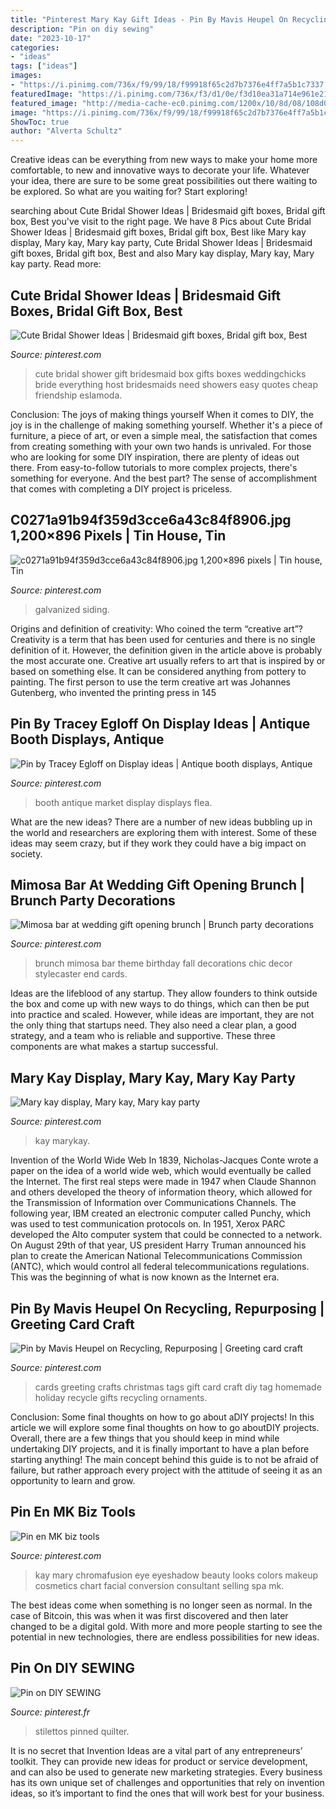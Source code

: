 ```yaml
---
title: "Pinterest Mary Kay Gift Ideas - Pin By Mavis Heupel On Recycling, Repurposing"
description: "Pin on diy sewing"
date: "2023-10-17"
categories:
- "ideas"
tags: ["ideas"]
images:
- "https://i.pinimg.com/736x/f9/99/18/f99918f65c2d7b7376e4ff7a5b1c7337.jpg"
featuredImage: "https://i.pinimg.com/736x/f3/d1/0e/f3d10ea31a714e961e21bee4fa2a92b8.jpg"
featured_image: "http://media-cache-ec0.pinimg.com/1200x/10/8d/08/108d08638c414173607b5068af248a95.jpg"
image: "https://i.pinimg.com/736x/f9/99/18/f99918f65c2d7b7376e4ff7a5b1c7337.jpg"
ShowToc: true
author: "Alverta Schultz"
---
```



Creative ideas can be everything from new ways to make your home more comfortable, to new and innovative ways to decorate your life. Whatever your idea, there are sure to be some great possibilities out there waiting to be explored. So what are you waiting for? Start exploring!

	

		
searching about Cute Bridal Shower Ideas | Bridesmaid gift boxes, Bridal gift box, Best you've visit to the right page. We have 8 Pics about Cute Bridal Shower Ideas | Bridesmaid gift boxes, Bridal gift box, Best like Mary kay display, Mary kay, Mary kay party, Cute Bridal Shower Ideas | Bridesmaid gift boxes, Bridal gift box, Best and also Mary kay display, Mary kay, Mary kay party. Read more:
		
    
## Cute Bridal Shower Ideas | Bridesmaid Gift Boxes, Bridal Gift Box, Best

<img loading=lazy src="https://i.pinimg.com/originals/fc/31/57/fc31577980b02b45313bbfce9054bc4f.jpg" onerror="this.onerror=null;this.src='https://tse1.mm.bing.net/th?id=OIP.jZHqODMbohKmnykxjgRwRwHaLG&amp;pid=15.1';" alt="Cute Bridal Shower Ideas | Bridesmaid gift boxes, Bridal gift box, Best">

_Source: pinterest.com_

>cute bridal shower gift bridesmaid box gifts boxes weddingchicks bride everything host bridesmaids need showers easy quotes cheap friendship eslamoda. 

	

Conclusion: The joys of making things yourself
When it comes to DIY, the joy is in the challenge of making something yourself. Whether it's a piece of furniture, a piece of art, or even a simple meal, the satisfaction that comes from creating something with your own two hands is unrivaled.
For those who are looking for some DIY inspiration, there are plenty of ideas out there. From easy-to-follow tutorials to more complex projects, there's something for everyone. And the best part? The sense of accomplishment that comes with completing a DIY project is priceless.

    
## C0271a91b94f359d3cce6a43c84f8906.jpg 1,200×896 Pixels | Tin House, Tin

<img loading=lazy src="http://media-cache-ak0.pinimg.com/1200x/c0/27/1a/c0271a91b94f359d3cce6a43c84f8906.jpg" onerror="this.onerror=null;this.src='https://tse2.mm.bing.net/th?id=OIP.QfexvWWkN-TIVFGw2WRKugHaFh&amp;pid=15.1';" alt="c0271a91b94f359d3cce6a43c84f8906.jpg 1,200×896 pixels | Tin house, Tin">

_Source: pinterest.com_

>galvanized siding. 

	

Origins and definition of creativity: Who coined the term “creative art”?
Creativity is a term that has been used for centuries and there is no single definition of it. However, the definition given in the article above is probably the most accurate one. Creative art usually refers to art that is inspired by or based on something else. It can be considered anything from pottery to painting. The first person to use the term creative art was Johannes Gutenberg, who invented the printing press in 145
    
## Pin By Tracey Egloff On Display Ideas | Antique Booth Displays, Antique

<img loading=lazy src="https://i.pinimg.com/736x/f3/d1/0e/f3d10ea31a714e961e21bee4fa2a92b8.jpg" onerror="this.onerror=null;this.src='https://tse2.mm.bing.net/th?id=OIP.D5lrek-X8RLuDPt7mWGw4AHaJ3&amp;pid=15.1';" alt="Pin by Tracey Egloff on Display ideas | Antique booth displays, Antique">

_Source: pinterest.com_

>booth antique market display displays flea. 

	

What are the new ideas?
There are a number of new ideas bubbling up in the world and researchers are exploring them with interest. Some of these ideas may seem crazy, but if they work they could have a big impact on society.

    
## Mimosa Bar At Wedding Gift Opening Brunch | Brunch Party Decorations

<img loading=lazy src="https://i.pinimg.com/736x/f9/99/18/f99918f65c2d7b7376e4ff7a5b1c7337.jpg" onerror="this.onerror=null;this.src='https://tse1.mm.bing.net/th?id=OIP.aOQz-jM05YQArkFhVz1cxAHaLH&amp;pid=15.1';" alt="Mimosa bar at wedding gift opening brunch | Brunch party decorations">

_Source: pinterest.com_

>brunch mimosa bar theme birthday fall decorations chic decor stylecaster end cards. 

	

Ideas are the lifeblood of any startup. They allow founders to think outside the box and come up with new ways to do things, which can then be put into practice and scaled. However, while ideas are important, they are not the only thing that startups need. They also need a clear plan, a good strategy, and a team who is reliable and supportive. These three components are what makes a startup successful.

    
## Mary Kay Display, Mary Kay, Mary Kay Party

<img loading=lazy src="http://media-cache-ec0.pinimg.com/1200x/10/8d/08/108d08638c414173607b5068af248a95.jpg" onerror="this.onerror=null;this.src='https://tse3.mm.bing.net/th?id=OIP.kr7wVSR_WdrPuln3xrWd3wHaJ4&amp;pid=15.1';" alt="Mary kay display, Mary kay, Mary kay party">

_Source: pinterest.com_

>kay marykay. 

	

Invention of the World Wide Web
In 1839, Nicholas-Jacques Conte wrote a paper on the idea of a world wide web, which would eventually be called the Internet. The first real steps were made in 1947 when Claude Shannon and others developed the theory of information theory, which allowed for the Transmission of Information over Communications Channels. The following year, IBM created an electronic computer called Punchy, which was used to test communication protocols on. In 1951, Xerox PARC developed the Alto computer system that could be connected to a network. On August 29th of that year, US president Harry Truman announced his plan to create the American National Telecommunications Commission (ANTC), which would control all federal telecommunications regulations. This was the beginning of what is now known as the Internet era.

    
## Pin By Mavis Heupel On Recycling, Repurposing | Greeting Card Craft

<img loading=lazy src="https://i.pinimg.com/736x/93/bd/97/93bd9703b45f1b0bf24c54ae57b65056--old-greeting-cards-card-crafts.jpg" onerror="this.onerror=null;this.src='https://tse1.mm.bing.net/th?id=OIP.Jdh_dU5eztNtRz5TGT-9DgHaFj&amp;pid=15.1';" alt="Pin by Mavis Heupel on Recycling, Repurposing | Greeting card craft">

_Source: pinterest.com_

>cards greeting crafts christmas tags gift card craft diy tag homemade holiday recycle gifts recycling ornaments. 

	

Conclusion: Some final thoughts on how to go about aDIY projects!
In this article we will explore some final thoughts on how to go aboutDIY projects. Overall, there are a few things that you should keep in mind while undertaking DIY projects, and it is finally important to have a plan before starting anything! The main concept behind this guide is to not be afraid of failure, but rather approach every project with the attitude of seeing it as an opportunity to learn and grow.

    
## Pin En MK Biz Tools

<img loading=lazy src="https://i.pinimg.com/736x/b0/f9/b1/b0f9b128ae7dd6c1bd35187c5381b254.jpg" onerror="this.onerror=null;this.src='https://tse1.mm.bing.net/th?id=OIP.LUTNsMs6PPpJ5E66Er7k8QHaLu&amp;pid=15.1';" alt="Pin en MK biz tools">

_Source: pinterest.com_

>kay mary chromafusion eye eyeshadow beauty looks colors makeup cosmetics chart facial conversion consultant selling spa mk. 

	

The best ideas come when something is no longer seen as normal. In the case of Bitcoin, this was when it was first discovered and then later changed to be a digital gold. With more and more people starting to see the potential in new technologies, there are endless possibilities for new ideas.

    
## Pin On DIY SEWING

<img loading=lazy src="https://i.pinimg.com/736x/d4/b4/00/d4b400dbf736e3755bc5e56376b41c5d--sewing-crafts.jpg" onerror="this.onerror=null;this.src='https://tse2.mm.bing.net/th?id=OIP.1eLiBz9i7QxHRVqX6MJsYQHaJ3&amp;pid=15.1';" alt="Pin on DIY SEWING">

_Source: pinterest.fr_

>stilettos pinned quilter. 

	

It is no secret that Invention Ideas are a vital part of any entrepreneurs’ toolkit. They can provide new ideas for product or service development, and can also be used to generate new marketing strategies. Every business has its own unique set of challenges and opportunities that rely on invention ideas, so it’s important to find the ones that will work best for your business.

